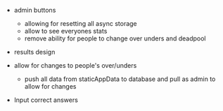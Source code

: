 - admin buttons

  - allowing for resetting all async storage
  - allow to see everyones stats
  - remove ability for people to change over unders and deadpool

- results design

- allow for changes to people's over/unders

  - push all data from staticAppData to database and pull as admin to allow for changes

- Input correct answers
